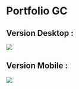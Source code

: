 # Portfolio GC

## Version Desktop : 

![](https://i.imgur.com/tGcfjVJ.gif)

## Version Mobile : 

![](https://i.imgur.com/gxPuqCw.gif)